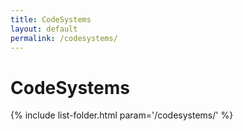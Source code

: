 ```yaml
---
title: CodeSystems
layout: default
permalink: /codesystems/
---
```


# CodeSystems
{% include list-folder.html param='/codesystems/' %}
